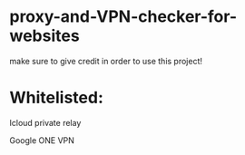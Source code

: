 # proxy-and-VPN-checker-for-websites

make sure to give credit in order to use this project!

# Whitelisted:  

Icloud private relay

Google ONE VPN 
